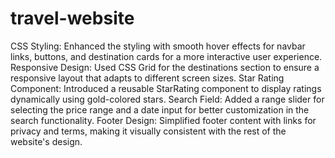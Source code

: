 # travel-website

CSS Styling: Enhanced the styling with smooth hover effects for navbar links, buttons, and destination cards for a more interactive user experience.
Responsive Design: Used CSS Grid for the destinations section to ensure a responsive layout that adapts to different screen sizes.
Star Rating Component: Introduced a reusable StarRating component to display ratings dynamically using gold-colored stars.
Search Field: Added a range slider for selecting the price range and a date input for better customization in the search functionality.
Footer Design: Simplified footer content with links for privacy and terms, making it visually consistent with the rest of the website's design.

